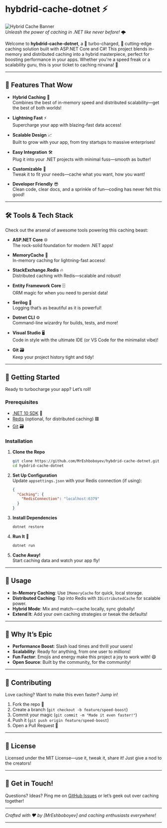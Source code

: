 # hybdrid-cache-dotnet ⚡

![Hybrid Cache Banner](https://via.placeholder.com/800x200.png?text=Hybrid+Cache+.NET)  
*Unleash the power of caching in .NET like never before!* 🌩️

Welcome to **hybdrid-cache-dotnet**, a 🚀 turbo-charged, 🌟 cutting-edge caching solution built with ASP.NET Core and C#! This project blends in-memory and distributed caching into a hybrid masterpiece, perfect for boosting performance in your apps. Whether you're a speed freak or a scalability guru, this is your ticket to caching nirvana! 🎸

---

## 🎯 Features That Wow

- **Hybrid Caching** 🌈  
  Combines the best of in-memory speed and distributed scalability—get the best of both worlds!  

- **Lightning Fast** ⚡  
  Supercharge your app with blazing-fast data access!  

- **Scalable Design** 📈  
  Built to grow with your app, from tiny startups to massive enterprises!  

- **Easy Integration** 🛠️  
  Plug it into your .NET projects with minimal fuss—smooth as butter!  

- **Customizable** 🎨  
  Tweak it to fit your needs—cache what you want, how you want!  

- **Developer Friendly** 😎  
  Clean code, clear docs, and a sprinkle of fun—coding has never felt this good!  

---

## 🛠️ Tools & Tech Stack

Check out the arsenal of awesome tools powering this caching beast:  

- **ASP.NET Core** 🌐  
  The rock-solid foundation for modern .NET apps!  

- **MemoryCache** 💾  
  In-memory caching for lightning-fast access!  

- **StackExchange.Redis** 🔥  
  Distributed caching with Redis—scalable and robust!  

- **Entity Framework Core** 🗄️  
  ORM magic for when you need to persist data!  

- **Serilog** 📜  
  Logging that’s as beautiful as it is powerful!  

- **Dotnet CLI** ⚙️  
  Command-line wizardry for builds, tests, and more!  

- **Visual Studio** 🖥️  
  Code in style with the ultimate IDE (or VS Code for the minimalist vibe)!  

- **Git** 🗃️  
  Keep your project history tight and tidy!  

---

## 🚀 Getting Started

Ready to turbocharge your app? Let’s roll!  

### Prerequisites
- [.NET 10 SDK](https://dotnet.microsoft.com/download) 🧰  
- [Redis](https://redis.io/) (optional, for distributed caching) 🟥  
- [Git](https://git-scm.com/) 🗃️  

### Installation
1. **Clone the Repo**  
   ```bash
   git clone https://github.com/MrEshboboyev/hybdrid-cache-dotnet.git
   cd hybdrid-cache-dotnet
   ```

2. **Set Up Configuration**  
   Update `appsettings.json` with your Redis connection (if using):  
   ```json
   {
     "Caching": {
       "RedisConnection": "localhost:6379"
     }
   }
   ```

3. **Install Dependencies**  
   ```bash
   dotnet restore
   ```

4. **Run It** 🚀  
   ```bash
   dotnet run
   ```

5. **Cache Away!**  
   Start caching data and watch your app fly!  

---

## 🎉 Usage

- **In-Memory Caching**: Use `IMemoryCache` for quick, local storage.  
- **Distributed Caching**: Tap into Redis with `IDistributedCache` for scalable power.  
- **Hybrid Mode**: Mix and match—cache locally, sync globally!  
- **Extend It**: Add your own caching strategies or tweak the defaults!  

---

## 🌟 Why It’s Epic

- **Performance Boost**: Slash load times and thrill your users!  
- **Scalability**: Ready for anything, from one user to millions!  
- **Fun Factor**: Emojis and energy make this project a joy to work with! 😄  
- **Open Source**: Built by the community, for the community!  

---

## 🤝 Contributing

Love caching? Want to make this even faster? Jump in!  

1. Fork the repo 🍴  
2. Create a branch (`git checkout -b feature/speed-boost`)  
3. Commit your magic (`git commit -m "Made it even faster!"`)  
4. Push it (`git push origin feature/speed-boost`)  
5. Open a Pull Request 🎉  

---

## 📜 License

Licensed under the MIT License—use it, tweak it, share it! Just give a nod to the creators!  

---

## 💬 Get in Touch!

Questions? Ideas? Ping me on [GitHub Issues](https://github.com/MrEshboboyev/hybdrid-cache-dotnet/issues) or let’s geek out over caching together!  

---

*Crafted with ❤️ by [MrEshboboyev] and caching enthusiasts everywhere!*  

---
